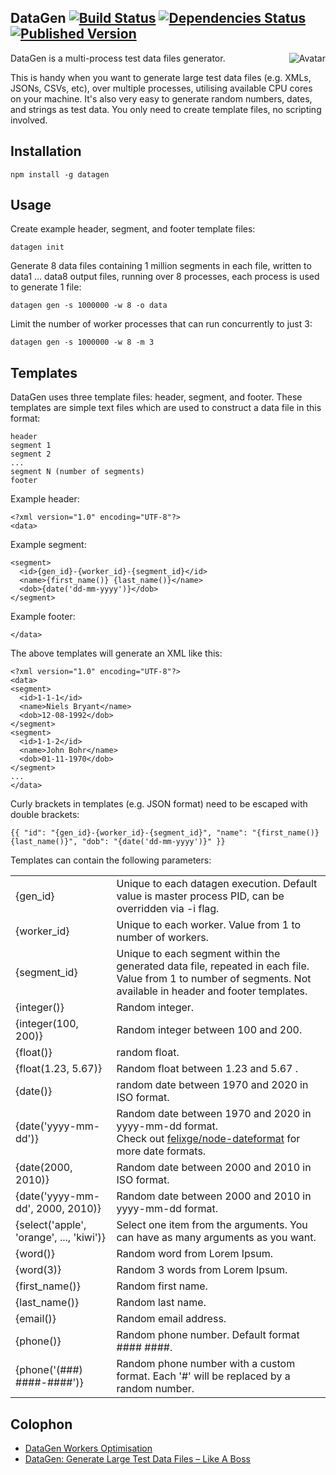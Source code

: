 DataGen [![Build Status](https://secure.travis-ci.org/cliffano/datagen.png?branch=master)](http://travis-ci.org/cliffano/datagen) [![Dependencies Status](https://david-dm.org/cliffano/datagen.png)](http://david-dm.org/cliffano/datagen) [![Published Version](https://badge.fury.io/js/datagen.png)](http://badge.fury.io/js/datagen)
-------
<img align="right" src="https://raw.github.com/cliffano/datagen/master/avatar.jpg" alt="Avatar"/>

DataGen is a multi-process test data files generator.

This is handy when you want to generate large test data files (e.g. XMLs, JSONs, CSVs, etc), over multiple processes, utilising available CPU cores on your machine. It's also very easy to generate random numbers, dates, and strings as test data. You only need to create template files, no scripting involved.

Installation
------------

    npm install -g datagen 

Usage
-----

Create example header, segment, and footer template files:

    datagen init

Generate 8 data files containing 1 million segments in each file, written to data1 ... data8 output files, running over 8 processes, each process is used to generate 1 file:

    datagen gen -s 1000000 -w 8 -o data

Limit the number of worker processes that can run concurrently to just 3:

    datagen gen -s 1000000 -w 8 -m 3

Templates
---------

DataGen uses three template files: header, segment, and footer. These templates are simple text files which are used to construct a data file in this format:

    header
    segment 1
    segment 2
    ...
    segment N (number of segments)
    footer

Example header:
    
    <?xml version="1.0" encoding="UTF-8"?>
    <data>

Example segment:

    <segment>
      <id>{gen_id}-{worker_id}-{segment_id}</id>
      <name>{first_name()} {last_name()}</name>
      <dob>{date('dd-mm-yyyy')}</dob>
    </segment>

Example footer:
	
    </data>

The above templates will generate an XML like this:

    <?xml version="1.0" encoding="UTF-8"?>
    <data>
    <segment>
      <id>1-1-1</id>
      <name>Niels Bryant</name>
      <dob>12-08-1992</dob>
    </segment>
    <segment>
      <id>1-1-2</id>
      <name>John Bohr</name>
      <dob>01-11-1970</dob>
    </segment>
    ...
    </data>

Curly brackets in templates (e.g. JSON format) need to be escaped with double brackets:

    {{ "id": "{gen_id}-{worker_id}-{segment_id}", "name": "{first_name()} {last_name()}", "dob": "{date('dd-mm-yyyy')}" }}

Templates can contain the following parameters:

<table>
<tr><td>{gen_id}</td><td>Unique to each datagen execution. Default value is master process PID, can be overridden via -i flag.</td></tr>
<tr><td>{worker_id}</td><td>Unique to each worker. Value from 1 to number of workers.</td></tr>
<tr><td>{segment_id}</td><td>Unique to each segment within the generated data file, repeated in each file. Value from 1 to number of segments. Not available in header and footer templates.</td></tr>
<tr><td>{integer()}</td><td>Random integer.</td></tr>
<tr><td>{integer(100, 200)}</td><td>Random integer between 100 and 200.</td></tr>
<tr><td>{float()}</td><td>random float.</td></tr>
<tr><td>{float(1.23, 5.67)}</td><td>Random float between 1.23 and 5.67 .</td></tr>
<tr><td>{date()}</td><td>random date between 1970 and 2020 in ISO format.</td></tr>
<tr><td>{date('yyyy-mm-dd')}</td><td>Random date between 1970 and 2020 in yyyy-mm-dd format.<br/>Check out <a href="http://github.com/felixge/node-dateformat">felixge/node-dateformat</a> for more date formats.</td></tr>
<tr><td>{date(2000, 2010)}</td><td>Random date between 2000 and 2010 in ISO format.</td></tr>
<tr><td>{date('yyyy-mm-dd', 2000, 2010)}</td><td>Random date between 2000 and 2010 in yyyy-mm-dd format.</td></tr>
<tr><td>{select('apple', 'orange', ..., 'kiwi')}</td><td>Select one item from the arguments. You can have as many arguments as you want.</td></tr>
<tr><td>{word()}</td><td>Random word from Lorem Ipsum.</td></tr>
<tr><td>{word(3)}</td><td>Random 3 words from Lorem Ipsum.</td></tr>
<tr><td>{first_name()}</td><td>Random first name.</td></tr>
<tr><td>{last_name()}</td><td>Random last name.</td></tr>
<tr><td>{email()}</td><td>Random email address.</td></tr>
<tr><td>{phone()}</td><td>Random phone number. Default format #### ####.</td></tr>
<tr><td>{phone('(###) ####-####')}</td><td>Random phone number with a custom format. Each '#' will be replaced by a random number.</td></tr>
</table>

Colophon
--------

* [DataGen Workers Optimisation](http://blog.cliffano.com/2013/08/03/datagen-workers-optimisation/)
* [DataGen: Generate Large Test Data Files – Like A Boss](http://blog.cliffano.com/2012/07/08/datagen-generate-large-test-data-files-like-a-boss/)

